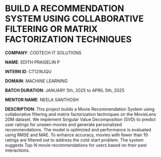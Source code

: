 # BUILD A RECOMMENDATION SYSTEM USING COLLABORATIVE FILTERING OR MATRIX FACTORIZATION TECHNIQUES

**COMPANY**: CODTECH IT SOLUTIONS

**NAME**: EDITH PRAISELIN P

**INTERN ID**: CT12WJQU

**DOMAIN**: MACHINE LEARNING

**BATCH DURATION**: JANUARY 5th, 2025 to APRIL 5th, 2025

**MENTOR NAME**: NEELA SANTHOSH

**DESCRIPTION**: This project builds a Movie Recommendation System using collaborative filtering and matrix factorization techniques on the MovieLens 20M dataset. We implement Singular Value Decomposition (SVD) to predict user ratings for unseen movies and generate personalized recommendations. The model is optimized and performance is evaluated using RMSE and MAE. To enhance accuracy, movies with fewer than 10 ratings are filtered out to address the cold-start problem. The system suggests Top-N movie recommendations for users based on their past interactions.
